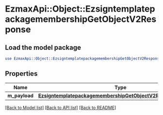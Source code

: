 # EzmaxApi::Object::EzsigntemplatepackagemembershipGetObjectV2Response

## Load the model package
```perl
use EzmaxApi::Object::EzsigntemplatepackagemembershipGetObjectV2Response;
```

## Properties
Name | Type | Description | Notes
------------ | ------------- | ------------- | -------------
**m_payload** | [**EzsigntemplatepackagemembershipGetObjectV2ResponseMPayload**](EzsigntemplatepackagemembershipGetObjectV2ResponseMPayload.md) |  | 

[[Back to Model list]](../README.md#documentation-for-models) [[Back to API list]](../README.md#documentation-for-api-endpoints) [[Back to README]](../README.md)


